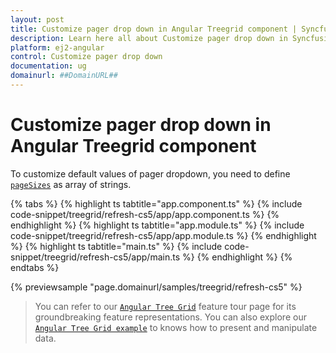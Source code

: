 ```yaml
---
layout: post
title: Customize pager drop down in Angular Treegrid component | Syncfusion
description: Learn here all about Customize pager drop down in Syncfusion Angular Treegrid component of Syncfusion Essential JS 2 and more.
platform: ej2-angular
control: Customize pager drop down 
documentation: ug
domainurl: ##DomainURL##
---
```


# Customize pager drop down in Angular Treegrid component

To customize default values of pager dropdown, you need to define [`pageSizes`](https://ej2.syncfusion.com/angular/documentation/api/treegrid/pageSettings/#pagesizes) as array of strings.

{% tabs %}
{% highlight ts tabtitle="app.component.ts" %}
{% include code-snippet/treegrid/refresh-cs5/app/app.component.ts %}
{% endhighlight %}
{% highlight ts tabtitle="app.module.ts" %}
{% include code-snippet/treegrid/refresh-cs5/app/app.module.ts %}
{% endhighlight %}
{% highlight ts tabtitle="main.ts" %}
{% include code-snippet/treegrid/refresh-cs5/app/main.ts %}
{% endhighlight %}
{% endtabs %}
  
{% previewsample "page.domainurl/samples/treegrid/refresh-cs5" %}

> You can refer to our [`Angular Tree Grid`](https://www.syncfusion.com/angular-ui-components/angular-tree-grid) feature tour page for its groundbreaking feature representations. You can also explore our [`Angular Tree Grid example`](https://ej2.syncfusion.com/angular/demos/#/material/treegrid/treegrid-overview) to knows how to present and manipulate data.